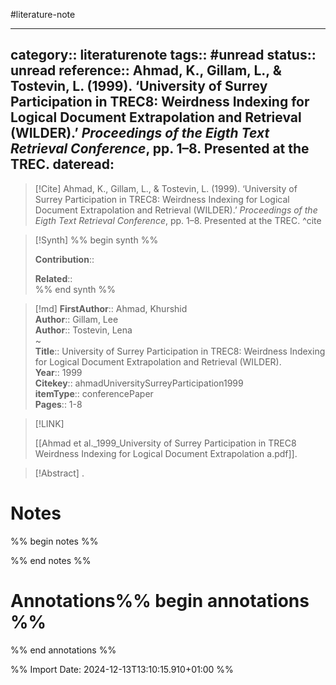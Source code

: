 #literature-note 

---
category:: literaturenote
tags:: #unread 
status:: unread 
reference:: Ahmad, K., Gillam, L., & Tostevin, L. (1999). ‘University of Surrey Participation in TREC8: Weirdness Indexing for Logical Document Extrapolation and Retrieval (WILDER).’ _Proceedings of the Eigth Text Retrieval Conference_, pp. 1–8. Presented at the TREC.
dateread:
---

> [!Cite]
> Ahmad, K., Gillam, L., & Tostevin, L. (1999). ‘University of Surrey Participation in TREC8: Weirdness Indexing for Logical Document Extrapolation and Retrieval (WILDER).’ _Proceedings of the Eigth Text Retrieval Conference_, pp. 1–8. Presented at the TREC.
^cite

>[!Synth]
>%% begin synth %%
>
>**Contribution**:: 
>
>**Related**::  
>%% end synth %%

>[!md]
> **FirstAuthor**:: Ahmad, Khurshid  
> **Author**:: Gillam, Lee  
> **Author**:: Tostevin, Lena  
~    
> **Title**:: University of Surrey Participation in TREC8: Weirdness Indexing for Logical Document Extrapolation and Retrieval (WILDER).  
> **Year**:: 1999   
> **Citekey**:: ahmadUniversitySurreyParticipation1999  
> **itemType**:: conferencePaper   
> **Pages**:: 1-8    

> [!LINK] 
>
> [[Ahmad et al._1999_University of Surrey Participation in TREC8 Weirdness Indexing for Logical Document Extrapolation a.pdf]].

> [!Abstract]
>.
> 
# Notes

%% begin notes %%

%% end notes %%


# Annotations%% begin annotations %%


%% end annotations %%

%% Import Date: 2024-12-13T13:10:15.910+01:00 %%
